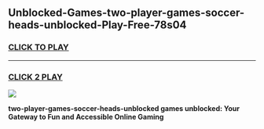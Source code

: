 
## Unblocked-Games-two-player-games-soccer-heads-unblocked-Play-Free-78s04
<h3>
<a href="https://premium76.site?title=two-player-games-soccer-heads-unblocked&ref=20A">CLICK TO PLAY</a></h3>
<hr>

<h3>
<a href="https://premium76.site?title=two-player-games-soccer-heads-unblocked&ref=20A">CLICK 2 PLAY</a>
  
</h3>

<a href="https://premium76.site?title=two-player-games-soccer-heads-unblocked&ref=20A"><img src="https://clearcache.store/games.png"></a>


**two-player-games-soccer-heads-unblocked games unblocked: Your Gateway to Fun and Accessible Online Gaming**
